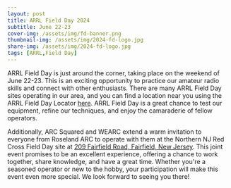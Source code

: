 ```yaml
---
layout: post
title: ARRL Field Day 2024
subtitle: June 22-23
cover-img: /assets/img/fd-banner.png
thumbnail-img: /assets/img/2024-fd-logo.jpg
share-img: /assets/img/2024-fd-logo.jpg
tags: [ARRL,Field Day]
---
```

ARRL Field Day is just around the corner, taking place on the weekend of June 22-23. This is an exciting opportunity to practice our amateur radio skills and connect with other enthusiasts. There are many ARRL Field Day sites operating in our area, and you can find a location near you using the ARRL Field Day Locator [here](https://www.arrl.org/field-day-locator). ARRL Field Day is a great chance to test our equipment, refine our techniques, and enjoy the camaraderie of fellow operators.

Additionally, ARC Squared and WEARC extend a warm invitation to everyone from Roseland ARC to operate with them at the Northern NJ Red Cross Field Day site at [209 Fairfield Road, Fairfield, New Jersey](https://www.google.com/maps/place/40%C2%B052'43.6%22N+74%C2%B017'37.8%22W/@40.8787634,-74.2951209,296m/data=!3m2!1e3!4b1!4m4!3m3!8m2!3d40.8787634!4d-74.2938334?entry=ttu). This joint event promises to be an excellent experience, offering a chance to work together, share knowledge, and have a great time. Whether you're a seasoned operator or new to the hobby, your participation will make this event even more special. We look forward to seeing you there!
